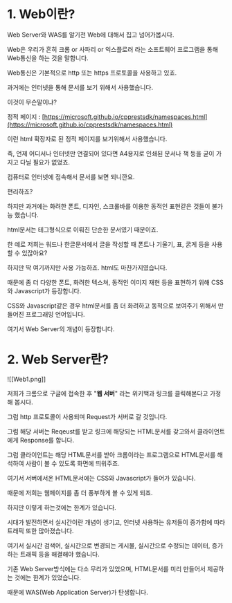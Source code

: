 # 1. Web이란?

  

Web Server와 WAS를 알기전 Web에 대해서 집고 넘어가봅시다.

  

Web은 우리가 흔히 크롬 or 사파리 or 익스플로러 라는 소프트웨어 프로그램을 통해 Web통신을 하는 것을 말합니다.

  

Web통신은 기본적으로 http 또는 https 프로토콜을 사용하고 있죠.

  

과거에는 인터넷을 통해 문서를 보기 위해서 사용했습니다.

  

이것이 무슨말이냐?

  

정적 페이지 : [https://microsoft.github.io/cpprestsdk/namespaces.html](https://microsoft.github.io/cpprestsdk/namespaces.html)

  

이런 html 확장자로 된 정적 페이지를 보기위해서 사용했습니다.

  

즉, 언제 어디서나 인터넷만 연결되어 있다면 A4용지로 인쇄된 문서나 책 등을 굳이 가지고 다닐 필요가 없었죠.

컴퓨터로 인터넷에 접속해서 문서를 보면 되니깐요.

  

편리하죠?

  

하지만 과거에는 화려한 폰트, 디자인, 스크롤바를 이용한 동적인 표현같은 것들이 불가능 했습니다.

  

html문서는 테그형식으로 이뤄진 단순한 문서였기 때문이죠. 

  

한 예로 저희는 워드나 한글문서에서 글을 작성할 때 폰트나 기울기, 표, 굵게 등을 사용할 수 있잖아요?

  

하지만 딱 여기까지만 사용 가능하죠. html도 마찬가지였습니다. 

  

때문에 좀 더 다양한 폰트, 화려한 텍스쳐, 동적인 이미지 재현 등을 표현하기 위해 CSS와 Javascript가 등장합니다.

  

CSS와 Javascript같은 경우 html문서를 좀 더 화려하고 동적으로 보여주기 위해서 만들어진 프로그래밍 언어입니다.

  

여기서 Web Server의 개념이 등장합니다.

  

# 2. Web Server란?


![[Web1.png]]

저희가 크롬으로 구글에 접속한 후 "**웹 서버**" 라는 위키백과 링크를 클릭해본다고 가정해 봅시다.

  

그럼 http 프로토콜이 사용되며 Request가 서버로 갈 것입니다.

  

그럼 해당 서버는 Reqeust를 받고 링크에 해당되는 HTML문서를 갖고와서 클라이언트에게 Response를 합니다.

  

그럼 클라이언트는 해당 HTML문서를 받아 크롬이라는 프로그램으로 HTML문서를 해석하여 사람이 볼 수 있도록 화면에 띄워주죠.

  

여기서 서버에서온 HTML문서에는 CSS와 Javascript가 들어가 있습니다.

  

때문에 저희는 웹페이지를 좀 더 풍부하게 볼 수 있게 되죠.

  

하지만 이렇게 하는것에는 한계가 있습니다. 

  

시대가 발전하면서 실시간이란 개념이 생기고, 인터넷 사용하는 유저들이 증가함에 따라 트래픽 또한 많아졌습니다.

  

여기서 실시간 검색어, 실시간으로 변경되는 게시물, 실시간으로 수정되는 데이터, 증가하는 트래픽 등을 해결해야 했습니다.

  

기존 Web Server방식에는 다소 무리가 있었으며, HTML문서를 미리 만들어서 제공하는 것에는 한계가 있었습니다.

  

때문에 WAS(Web Application Server)가 탄생합니다.